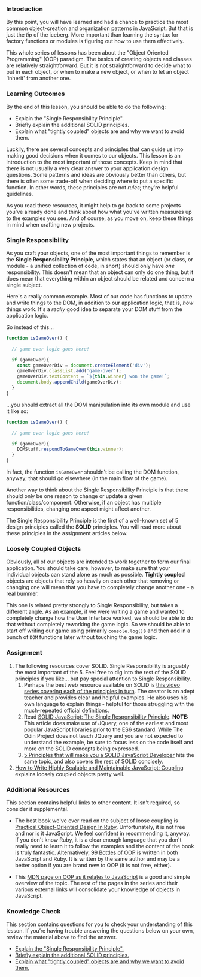 ### Introduction
By this point, you will have learned and had a chance to practice the most common object-creation and organization patterns in JavaScript. But that is just the _tip_ of the iceberg. More important than learning the syntax for factory functions or modules is figuring out how to use them effectively.

This whole series of lessons has been about the "Object Oriented Programming" (OOP) paradigm. The basics of creating objects and classes are relatively straightforward. But it is not straightforward to decide what to put in each object, or when to make a new object, or when to let an object 'inherit' from another one.

### Learning Outcomes
By the end of this lesson, you should be able to do the following:

- Explain the "Single Responsibility Principle".
- Briefly explain the additional SOLID principles.
- Explain what "tightly coupled" objects are and why we want to avoid them.

Luckily, there are several concepts and principles that can guide us into making good decisions when it comes to our objects. This lesson is an introduction to the most important of those concepts. Keep in mind that there is not usually a very clear answer to your application design questions. Some patterns and ideas are obviously better than others, but there is often some trade-off when deciding where to put a specific function. In other words, these principles are not _rules_; they're helpful guidelines.  

As you read these resources, it might help to go back to some projects you've already done and think about how what you've written measures up to the examples you see. And of course, as you move on, keep these things in mind when crafting new projects.

### Single Responsibility

As you craft your objects, one of the most important things to remember is the __Single Responsibility Principle__, which states that an object (or class, or module - a unified collection of code, in short) should only have _one_ responsibility. This doesn't mean that an object can only do one thing, but it does mean that everything within an object should be related and concern a single subject.

Here's a really common example. Most of our code has functions to update and write things to the DOM, in addition to our application logic, that is, _how_ things work. It's a _really_ good idea to separate your DOM stuff from the application logic.

So instead of this...

~~~javascript
function isGameOver() {

  // game over logic goes here!

  if (gameOver){
    const gameOverDiv = document.createElement('div');
    gameOverDiv.classList.add('game-over');
    gameOverDiv.textContent = `${this.winner} won the game!`;
    document.body.appendChild(gameOverDiv);
  }
}
~~~

...you should extract all the DOM manipulation into its own module and use it like so:

~~~javascript
function isGameOver() {

  // game over logic goes here!

  if (gameOver){
    DOMStuff.respondToGameOver(this.winner);
  }
}
~~~

In fact, the function `isGameOver` shouldn't be calling the DOM function, anyway; that should go elsewhere (in the main flow of the game).

Another way to think about the Single Responsibility Principle is that there should only be one reason to change or update a given function/class/component. Otherwise, if an object has multiple responsibilities, changing one aspect might affect another. 

The Single Responsibility Principle is the first of a well-known set of 5 design principles called the __SOLID__ principles. You will read more about these principles in the assignment articles below. 


### Loosely Coupled Objects

Obviously, all of our objects are intended to work together to form our final application. You should take care, however, to make sure that your individual objects can stand alone as much as possible. __Tightly coupled__ objects are objects that rely so heavily on each other that removing or changing one will mean that you have to completely change another one - a real bummer.

This one is related pretty strongly to Single Responsibility, but takes a different angle. As an example, if we were writing a game and wanted to completely change how the User Interface worked, we should be able to do that without completely reworking the game logic. So we should be able to start off writing our game using primarily `console.log()`s and then add in a bunch of `DOM` functions later without touching the game logic.


### Assignment

<div class="lesson-content__panel" markdown="1">

1.  The following resources cover SOLID. Single Responsibility is arguably the most important of the 5. Feel free to dig into the rest of the SOLID principles if you like... but pay special attention to Single Responsibility.
    1. Perhaps the best web resource available on SOLID is [this video series covering each of the principles in turn](https://www.youtube.com/playlist?list=PLZlA0Gpn_vH9kocFX7R7BAe_CvvOCO_p9). The creator is an adept teacher and provides clear and helpful examples. He also uses his own language to explain things - helpful for those struggling with the much-repeated official definitions.
    2. Read [SOLID JavaScript: The Single Responsibility Principle](http://aspiringcraftsman.com/2011/12/08/solid-javascript-single-responsibility-principle/). **NOTE:** This article does make use of JQuery, one of the earliest and most popular JavaScript libraries prior to the ES6 standard. While The Odin Project does not teach JQuery and you are not expected to understand the example, be sure to focus less on the code itself and more on the SOLID concepts being expressed. 
    3. [5 Principles that will make you a SOLID JavaScript Developer](https://thefullstack.xyz/solid-javascript/) hits the same topic, and also covers the rest of SOLID concisely.
2. [How to Write Highly Scalable and Maintainable JavaScript: Coupling](https://medium.com/@alexcastrounis/how-to-write-highly-scalable-and-maintainable-javascript-coupling-c860787dbdd4) explains loosely coupled objects pretty well.
</div>

### Additional Resources
This section contains helpful links to other content. It isn't required, so consider it supplemental.

* The best book we've ever read on the subject of loose coupling is [Practical Object-Oriented Design In Ruby](http://www.poodr.com/). Unfortunately, it is not free and nor is it JavaScript. We feel confident in recommending it, anyway. If you don't know Ruby, it is a clear enough language that you don't really need to learn it to follow the examples and the content of the book is truly fantastic. Alternatively, [99 Bottles of OOP](https://sandimetz.com/products) is written in both JavaScript and Ruby. It is written by the same author and may be a better option if you are brand new to OOP (it is not free, either).

* This [MDN page on OOP as it relates to JavaScript](https://developer.mozilla.org/en-US/docs/Learn/JavaScript/Objects/Object-oriented_JS) is a good and simple overview of the topic. The rest of the pages in the series and their various external links will consolidate your knowledge of objects in JavaScript.

### Knowledge Check
This section contains questions for you to check your understanding of this lesson. If you’re having trouble answering the questions below on your own, review the material above to find the answer.

- <a class="knowledge-check-link" href="#single-responsibility">Explain the "Single Responsibility Principle".</a>
- <a class="knowledge-check-link" href="https://medium.com/@cramirez92/s-o-l-i-d-the-first-5-priciples-of-object-oriented-design-with-javascript-790f6ac9b9fa">Briefly explain the additional SOLID principles.</a>
- <a class="knowledge-check-link" href="https://medium.com/@alexcastrounis/how-to-write-highly-scalable-and-maintainable-javascript-coupling-c860787dbdd4">Explain what "tightly coupled" objects are and why we want to avoid them.</a>
